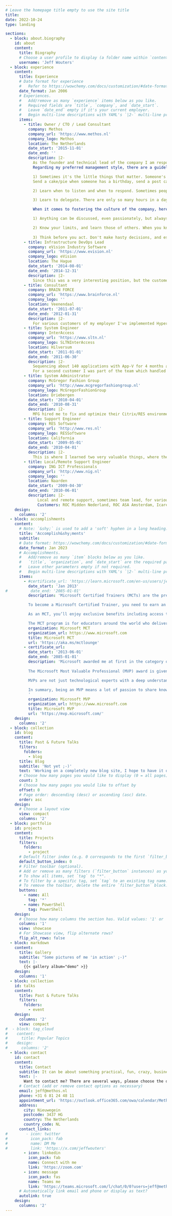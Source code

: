 ```yaml
---
# Leave the homepage title empty to use the site title
title:
date: 2022-10-24
type: landing

sections:
  - block: about.biography
    id: about
    content:
      title: Biography
      # Choose a user profile to display (a folder name within `content/authors/`)
      username: 'Jeff Wouters'
  - block: experience
    content:
      title: Experience
      # Date format for experience
      #   Refer to https://wowchemy.com/docs/customization/#date-format
      date_format: Jan 2006
      # Experiences.
      #   Add/remove as many `experience` items below as you like.
      #   Required fields are `title`, `company`, and `date_start`.
      #   Leave `date_end` empty if it's your current employer.
      #   Begin multi-line descriptions with YAML's `|2-` multi-line prefix.
      items:
        - title: Owner / CTO / Lead Consultant
          company: Methos
          company_url: 'https://www.methos.nl'
          company_logo: Methos
          location: The Netherlands
          date_start: '2015-11-01'
          date_end: ''
          description: |2-
            As the founder and technical lead of the company I am responsible for everything, but I focus on the culture and technical direction.
            Regarding my preferred management style, there are a guidelines I adhere to:

            1) Sometimes it's the little things that matter. Someone's father was rushed to the hospital, their car broke down, they came back from vacation, when they just bought a house or it's their birthday.
            Send a cake/pie when someone has a birthday, send a post card when someone has a birthday or bought a house, or call them when they had unplanned work in the weekend and thank them for their work and ask them how they're doing. People tend to appreciate this, and it takes little effort to do it.

            2) Learn when to listen and when to respond. Sometimes people come to me with their problems or challenges. But not always they want me to provide a solution. Sometimes they just want to vent.

            3) Learn to delegate. There are only so many hours in a day, and days in a week. So in order to do more than you can accomplish just on your own, you'll need to delegate. Next to this, your employees/colleagues will probably value your trust and answer with their respect, or even loyalty.

            When it comes to fostering the culture of the company, here are the phrases that I try to always adhere by:

            1) Anything can be discussed, even passionately, but always respectfully. Try to respect the opinions, views and points of others, or at least understand them. You don't have to agree with them, naturally. But a bit of understanding goes a long way.

            2) Know your limits, and learn those of others. When you know your limits, you know where to invest for growth but also when and what what to delegate.
            
            3) Think before you act. Don't make hasty decisions, and especially not led by emotions. Take your time, and don't ever let external factors make you decide when you're not ready to make a decision. If there's ever a customer or colleague that tries to force you to make a hasty decision, chances are you'll end up drawing the short straw.
        - title: Infrastructure DevOps Lead
          company: eVision Industry Software
          company_url: 'https://www.evision.nl'
          company_logo: eVision
          location: The Hague
          date_start: '2014-08-01'
          date_end: '2014-12-31'
          description: |2-
            Since this was a very interesting position, but the customer didn't hire externally, I decided to be employed again. After putting things on track and setting up a long term roadmap, my job was done and I left.
        - title: Consultant
          company: BRAIN FORCE
          company_url: 'https://www.brainforce.nl'
          company_logo: ''
          location: Veenendaal
          date_start: '2011-07-01'
          date_end: '2012-01-31'
          description: |2-
            For various customers of my employer I've implemented Hyper-V clusters, implemented and troubleshooted most of the System Center and Citrix products.
        - title: System Engineer
          company: InterAccess
          company_url: 'https://www.sltn.nl'
          company_logo: SLTNInterAccess
          location: Hilversum
          date_start: '2011-01-01'
          date_end: '2011-06-30'
          description: |2-
            Sequencing about 140 applications with App-V for 4 months at a customer's site for a project.
            For a second customer I was part of the team which handled to operational issues, like server deployment/configuration, solving incidents and general infrastructure problems. I had a personal project to solve issues on about 15 database clusters, based on the Windows Server 2003 (R2) platform with SQL Server and Oracle on it. The issues included unexplainable failovers, resources that could not come online on specific nodes, time skew errors, kerberos errors, etc.
        - title: System Administrator
          company: McGregor Fashion Group
          company_url: 'http://www.mcgregorfashiongroup.nl'
          company_logo: McGregorFashionGroup
          location: Driebergen
          date_start: '2010-04-01'
          date_end: '2010-08-31'
          description: |2-
            MFG hired me to fix and optimize their Citrix/RES environment, where lots of performance challenges and not working applications were considered normal.
        - title: Support Engineer
          company: RES Software
          company_url: 'http://www.res.nl'
          company_logo: RESSoftware
          location: California
          date_start: '2009-05-01'
          date_end: '2010-04-01'
          description: |2-
            This is where I learned two very valuable things, where the first was troubleshooting. Because RES' products were so intertwined in the Windows desktop and user experience, proper troubleshooting was a must.
        - title: Local/Remote Support Engineer
          company: ING ICT Professionals
          company_url: 'http://www.nig.nl'
          company_logo: ''
          location: Naarden
          date_start: '2009-04-30'
          date_end: '2010-06-01'
          description: |2-
              Local and remote support, sometimes team lead, for various customers of my employer.
              Customers: ROC Midden Nederland, ROC ASA Amsterdam, Icare Healthcare, Teijin Aramid / Teijin Twaron and Grontmij.
    design:
      columns: '2'
  - block: accomplishments
    content:
      # Note: `&shy;` is used to add a 'soft' hyphen in a long heading.
      title: 'Accomplish&shy;ments'
      subtitle:
      # Date format: https://wowchemy.com/docs/customization/#date-format
      date_format: Jan 2023
      # Accomplishments.
      #   Add/remove as many `item` blocks below as you like.
      #   `title`, `organization`, and `date_start` are the required parameters.
      #   Leave other parameters empty if not required.
      #   Begin multi-line descriptions with YAML's `|2-` multi-line prefix.
      items:
        - #certificate_url: 'https://learn.microsoft.com/en-us/users/jeffwouters/credentials/certification-o-/nouid.1541'
          date_start: 'Jan 2013'
#          date_end: '2085-01-01'
          description: 'Microsoft Certified Trainers (MCTs) are the premier technical and instructional experts in Microsoft technologies. They are part of an esteemed group of worldwide Microsoft training professionals.

          To become a Microsoft Certified Trainer, you need to earn an approved Microsoft Certification validating your experience and knowledge for each course you deliver. The Microsoft Certified Trainer program is an annual membership program. You must meet program requirements, complete an online application, and pay an annual fee to renew your training certification for the coming year.

          As an MCT, you’ll enjoy exclusive benefits including access to the complete library of official Microsoft training and certification products, substantial discounts on exams, books, and Microsoft products. You’ll also have access to Microsoft readiness resources to help enhance your training career and engage with other MCT members in an online forum. You’ll also be invited to exclusive Microsoft and local MCT community events.

          The MCT program is for educators around the world who deliver training on Microsoft technologies. If you have a qualifying certification and are passionate about training others on Microsoft technologies, you’ll be a great MCT.'
          organization: Microsoft MCT
          organization_url: https://www.microsoft.com
          title: Microsoft MCT
          url: 'https://aka.ms/mctlounge'
        - certificate_url:
          date_start: '2013-06-01'
          date_end: '2085-01-01'
          description: 'Microsoft awarded me at first in the category of Windows PowerShell later some categories were merged and became Cloud & Datacenter Management.
          
          The Microsoft Most Valuable Professional (MVP) award is given by Microsoft to technology experts who passionately share their knowledge with the community. They are awarded to people who actively share their technical expertise with different technology communities related directly or indirectly to Microsoft1. The MVP recognition lasts for a year and is awarded for a person’s Microsoft related activity, contributions, and influence over the previous year1.

          MVPs are not just technological experts with a deep understanding of Microsoft products and services. They’re also community leaders; someone who avidly shares their knowledge with the community, displaying exceptional leadership and a constant willingness to help others. They are always on the “bleeding edge” and have an unstoppable urge to get their hands on new, exciting technologies3.

          In summary, being an MVP means a lot of passion to share knowledge and engage with the tech community.
          '
          organization: Microsoft MVP
          organization_url: https://www.microsoft.com
          title: Microsoft MVP
          url: 'https://mvp.microsoft.com/'
    design:
      columns: '2'
  - block: collection
    id: blog
    content:
      title: Past & Future Talks
      filters:
        folders:
          - blog
      title: Blog
      subtitle: 'Not yet ;-)'
      text: 'Working on a completely new blog site, I hope to have it online soon!'
      # Choose how many pages you would like to display (0 = all pages)
      count: 3
      # Choose how many pages you would like to offset by
      offset: 0
      # Page order: descending (desc) or ascending (asc) date.
      order: asc
    design:
      # Choose a layout view
      view: compact
      columns: '2'
  - block: portfolio
    id: projects
    content:
      title: Projects
      filters:
        folders:
          - project
      # Default filter index (e.g. 0 corresponds to the first `filter_button` instance below).
      default_button_index: 0
      # Filter toolbar (optional).
      # Add or remove as many filters (`filter_button` instances) as you like.
      # To show all items, set `tag` to "*".
      # To filter by a specific tag, set `tag` to an existing tag name.
      # To remove the toolbar, delete the entire `filter_button` block.
      buttons:
        - name: All
          tag: '*'
        - name: PowerShell
          tag: PowerShell
    design:
      # Choose how many columns the section has. Valid values: '1' or '2'.
      columns: '1'
      view: showcase
      # For Showcase view, flip alternate rows?
      flip_alt_rows: false
  - block: markdown
    content:
      title: Gallery
      subtitle: "Some pictures of me 'in action' ;-)"
      text: |-
        {{< gallery album="demo" >}}
    design:
      columns: '1'
  - block: collection
    id: talks
    content:
      title: Past & Future Talks
      filters:
        folders:
          - event
    design:
      columns: '2'
      view: compact
#  - block: tag_cloud
#    content:
#      title: Popular Topics
#    design:
#      columns: '2'
  - block: contact
    id: contact
    content:
      title: Contact
      subtitle: It can be about something practical, fun, crazy, business or even all of the above ;-)
      text: |-
        Want to contact me? There are several ways, please choose the one(s) appropriate for you.
      # Contact (add or remove contact options as necessary)
      email: jeff@methos.nl
      phone: +31 6 81 24 48 11
      appointment_url: 'https://outlook.office365.com/owa/calendar/MethosBV@methos.nl/bookings/'
      address:
        city: Nieuwegein
        postcode: 3437 HG
        country: The Netherlands
        country_code: NL
      contact_links:
#        - icon: twitter
#          icon_pack: fab
#          name: DM Me
#          link: 'https://x.com/jeffwouters'
        - icon: linkedin
          icon_pack: fab
          name: Connect with me
          link: 'https://zoom.com'
        - icon: message
          icon_pack: fas
          name: Teams me
          link: 'https://teams.microsoft.com/l/chat/0/0?users=jeff@methos.nl'
      # Automatically link email and phone or display as text?
      autolink: true
    design:
      columns: '2'
---
```

